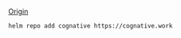 <!-- more to come! -->

[Origin](https://mya.sh/blog/2024/10/05/observability-from-scratch/)

```shell
helm repo add cognative https://cognative.work
```
